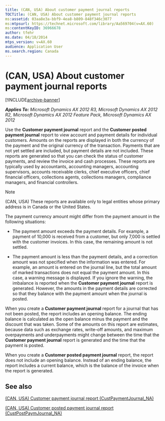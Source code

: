 ```yaml
---
title: (CAN, USA) About customer payment journal reports
TOCTitle: (CAN, USA) About customer payment journal reports
ms:assetid: 03aa8e3a-bbf9-4ea8-b809-848f346c3077
ms:mtpsurl: https://technet.microsoft.com/library/Aa569704(v=AX.60)
ms:contentKeyID: 36966678
author: tfehr
ms.date: 04/18/2014
mtps_version: v=AX.60
audience: Application User
ms.search.region: Canada
---
```


# (CAN, USA) About customer payment journal reports 


[!INCLUDE[archive-banner](includes/archive-banner.md)]


_**Applies To:** Microsoft Dynamics AX 2012 R3, Microsoft Dynamics AX 2012 R2, Microsoft Dynamics AX 2012 Feature Pack, Microsoft Dynamics AX 2012_

Use the **Customer payment journal** report and the **Customer posted payment journal** report to view account and payment details for individual customers. Amounts on the reports are displayed in both the currency of the payment and the original currency of the transaction. Payments that are not yet settled are included, but payment details are not included. These reports are generated so that you can check the status of customer payments, and review the invoice and cash processes. These reports are typically used by accountants, accounting managers, accounting supervisors, accounts receivable clerks, chief executive officers, chief financial officers, collections agents, collections managers, compliance managers, and financial controllers.


> [!NOTE]
> <P>(CAN, USA) These reports are available only to legal entities whose primary address is in Canada or the United States.</P>



The payment currency amount might differ from the payment amount in the following situations:

  - The payment amount exceeds the payment details. For example, a payment of 10,000 is received from a customer, but only 7,000 is settled with the customer invoices. In this case, the remaining amount is not settled.

  - The payment amount is less than the payment details, and a correction amount was not specified when the information was entered. For example, an amount is entered on the journal line, but the total amount of marked transactions does not equal the payment amount. In this case, a warning message is displayed. If you ignore the warning, the imbalance is reported when the **Customer payment journal** report is generated. However, the amounts in the payment details are corrected so that they balance with the payment amount when the journal is posted.

When you create a **Customer payment journal** report for a journal that has not been posted, the report includes an opening balance. The ending balance is calculated as the open balance minus the payment and the discount that was taken. Some of the amounts on this report are estimates, because data such as exchange rates, write-off amounts, and maximum overpayments and underpayments might change between the time that the **Customer payment journal** report is generated and the time that the payment is posted.

When you create a **Customer posted payment journal** report, the report does not include an opening balance. Instead of an ending balance, the report includes a current balance, which is the balance of the invoice when the report is generated.

## See also

[(CAN, USA) Customer payment journal report (CustPaymentJournal\_NA)](can-usa-customer-payment-journal-report-custpaymentjournal-na.md)

[(CAN, USA) Customer posted payment journal report (CustPostPaymJournal\_NA)](can-usa-customer-posted-payment-journal-report-custpostpaymjournal-na.md)

  



